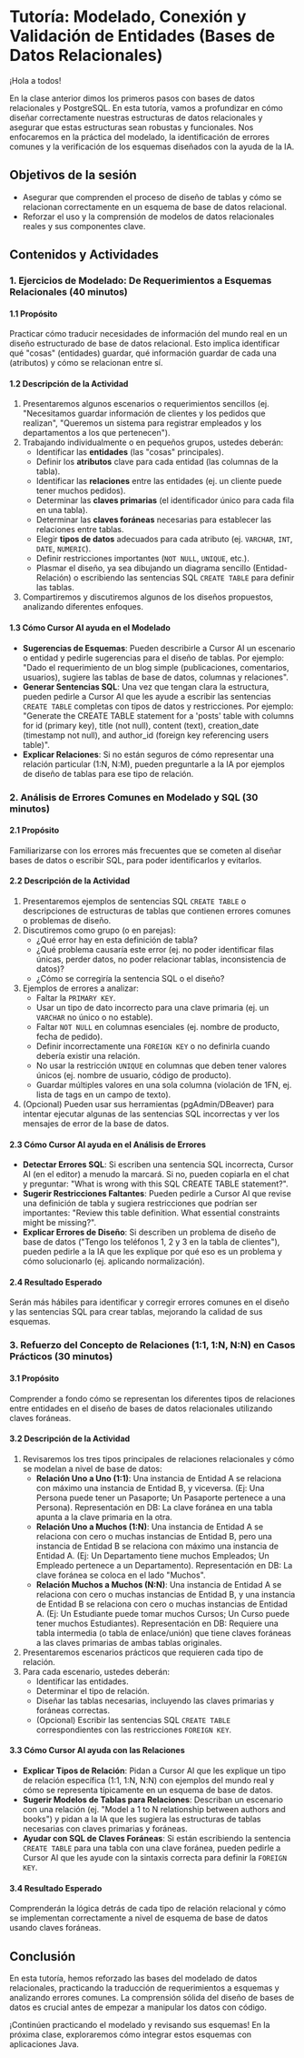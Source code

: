 # Tutoría: Modelado, Conexión y Validación de Entidades (Bases de Datos Relacionales)

¡Hola a todos!

En la clase anterior dimos los primeros pasos con bases de datos relacionales y PostgreSQL. En esta tutoría, vamos a profundizar en cómo diseñar correctamente nuestras estructuras de datos relacionales y asegurar que estas estructuras sean robustas y funcionales. Nos enfocaremos en la práctica del modelado, la identificación de errores comunes y la verificación de los esquemas diseñados con la ayuda de la IA.

## Objetivos de la sesión

* Asegurar que comprenden el proceso de diseño de tablas y cómo se relacionan correctamente en un esquema de base de datos relacional.
* Reforzar el uso y la comprensión de modelos de datos relacionales reales y sus componentes clave.

## Contenidos y Actividades

### 1. Ejercicios de Modelado: De Requerimientos a Esquemas Relacionales (40 minutos)

#### 1.1 Propósito

Practicar cómo traducir necesidades de información del mundo real en un diseño estructurado de base de datos relacional. Esto implica identificar qué "cosas" (entidades) guardar, qué información guardar de cada una (atributos) y cómo se relacionan entre sí.

#### 1.2 Descripción de la Actividad

1. Presentaremos algunos escenarios o requerimientos sencillos (ej. "Necesitamos guardar información de clientes y los pedidos que realizan", "Queremos un sistema para registrar empleados y los departamentos a los que pertenecen").
2. Trabajando individualmente o en pequeños grupos, ustedes deberán:
    * Identificar las **entidades** (las "cosas" principales).
    * Definir los **atributos** clave para cada entidad (las columnas de la tabla).
    * Identificar las **relaciones** entre las entidades (ej. un cliente puede tener muchos pedidos).
    * Determinar las **claves primarias** (el identificador único para cada fila en una tabla).
    * Determinar las **claves foráneas** necesarias para establecer las relaciones entre tablas.
    * Elegir **tipos de datos** adecuados para cada atributo (ej. `VARCHAR`, `INT`, `DATE`, `NUMERIC`).
    * Definir restricciones importantes (`NOT NULL`, `UNIQUE`, etc.).
    * Plasmar el diseño, ya sea dibujando un diagrama sencillo (Entidad-Relación) o escribiendo las sentencias SQL `CREATE TABLE` para definir las tablas.
3. Compartiremos y discutiremos algunos de los diseños propuestos, analizando diferentes enfoques.

#### 1.3 Cómo Cursor AI ayuda en el Modelado

* **Sugerencias de Esquemas**: Pueden describirle a Cursor AI un escenario o entidad y pedirle sugerencias para el diseño de tablas. Por ejemplo: "Dado el requerimiento de un blog simple (publicaciones, comentarios, usuarios), sugiere las tablas de base de datos, columnas y relaciones".
* **Generar Sentencias SQL**: Una vez que tengan clara la estructura, pueden pedirle a Cursor AI que les ayude a escribir las sentencias `CREATE TABLE` completas con tipos de datos y restricciones. Por ejemplo: "Generate the CREATE TABLE statement for a 'posts' table with columns for id (primary key), title (not null), content (text), creation_date (timestamp not null), and author_id (foreign key referencing users table)".
* **Explicar Relaciones**: Si no están seguros de cómo representar una relación particular (1:N, N:M), pueden preguntarle a la IA por ejemplos de diseño de tablas para ese tipo de relación.

### 2. Análisis de Errores Comunes en Modelado y SQL (30 minutos)

#### 2.1 Propósito

Familiarizarse con los errores más frecuentes que se cometen al diseñar bases de datos o escribir SQL, para poder identificarlos y evitarlos.

#### 2.2 Descripción de la Actividad

1. Presentaremos ejemplos de sentencias SQL `CREATE TABLE` o descripciones de estructuras de tablas que contienen errores comunes o problemas de diseño.
2. Discutiremos como grupo (o en parejas):
    * ¿Qué error hay en esta definición de tabla?
    * ¿Qué problema causaría este error (ej. no poder identificar filas únicas, perder datos, no poder relacionar tablas, inconsistencia de datos)?
    * ¿Cómo se corregiría la sentencia SQL o el diseño?
3. Ejemplos de errores a analizar:
    * Faltar la `PRIMARY KEY`.
    * Usar un tipo de dato incorrecto para una clave primaria (ej. un `VARCHAR` no único o no estable).
    * Faltar `NOT NULL` en columnas esenciales (ej. nombre de producto, fecha de pedido).
    * Definir incorrectamente una `FOREIGN KEY` o no definirla cuando debería existir una relación.
    * No usar la restricción `UNIQUE` en columnas que deben tener valores únicos (ej. nombre de usuario, código de producto).
    * Guardar múltiples valores en una sola columna (violación de 1FN, ej. lista de tags en un campo de texto).
4. (Opcional) Pueden usar sus herramientas (pgAdmin/DBeaver) para intentar ejecutar algunas de las sentencias SQL incorrectas y ver los mensajes de error de la base de datos.

#### 2.3 Cómo Cursor AI ayuda en el Análisis de Errores

* **Detectar Errores SQL**: Si escriben una sentencia SQL incorrecta, Cursor AI (en el editor) a menudo la marcará. Si no, pueden copiarla en el chat y preguntar: "What is wrong with this SQL CREATE TABLE statement?".
* **Sugerir Restricciones Faltantes**: Pueden pedirle a Cursor AI que revise una definición de tabla y sugiera restricciones que podrían ser importantes: "Review this table definition. What essential constraints might be missing?".
* **Explicar Errores de Diseño**: Si describen un problema de diseño de base de datos ("Tengo los teléfonos 1, 2 y 3 en la tabla de clientes"), pueden pedirle a la IA que les explique por qué eso es un problema y cómo solucionarlo (ej. aplicando normalización).

#### 2.4 Resultado Esperado

Serán más hábiles para identificar y corregir errores comunes en el diseño y las sentencias SQL para crear tablas, mejorando la calidad de sus esquemas.

### 3. Refuerzo del Concepto de Relaciones (1:1, 1:N, N:N) en Casos Prácticos (30 minutos)

#### 3.1 Propósito

Comprender a fondo cómo se representan los diferentes tipos de relaciones entre entidades en el diseño de bases de datos relacionales utilizando claves foráneas.

#### 3.2 Descripción de la Actividad

1. Revisaremos los tres tipos principales de relaciones relacionales y cómo se modelan a nivel de base de datos:
    * **Relación Uno a Uno (1:1)**: Una instancia de Entidad A se relaciona con máximo una instancia de Entidad B, y viceversa. (Ej: Una Persona puede tener un Pasaporte; Un Pasaporte pertenece a una Persona). Representación en DB: La clave foránea en una tabla apunta a la clave primaria en la otra.
    * **Relación Uno a Muchos (1:N)**: Una instancia de Entidad A se relaciona con cero o muchas instancias de Entidad B, pero una instancia de Entidad B se relaciona con máximo una instancia de Entidad A. (Ej: Un Departamento tiene muchos Empleados; Un Empleado pertenece a un Departamento). Representación en DB: La clave foránea se coloca en el lado "Muchos".
    * **Relación Muchos a Muchos (N:N)**: Una instancia de Entidad A se relaciona con cero o muchas instancias de Entidad B, y una instancia de Entidad B se relaciona con cero o muchas instancias de Entidad A. (Ej: Un Estudiante puede tomar muchos Cursos; Un Curso puede tener muchos Estudiantes). Representación en DB: Requiere una tabla intermedia (o tabla de enlace/unión) que tiene claves foráneas a las claves primarias de ambas tablas originales.
2. Presentaremos escenarios prácticos que requieren cada tipo de relación.
3. Para cada escenario, ustedes deberán:
    * Identificar las entidades.
    * Determinar el tipo de relación.
    * Diseñar las tablas necesarias, incluyendo las claves primarias y foráneas correctas.
    * (Opcional) Escribir las sentencias SQL `CREATE TABLE` correspondientes con las restricciones `FOREIGN KEY`.

#### 3.3 Cómo Cursor AI ayuda con las Relaciones

* **Explicar Tipos de Relación**: Pidan a Cursor AI que les explique un tipo de relación específica (1:1, 1:N, N:N) con ejemplos del mundo real y cómo se representa típicamente en un esquema de base de datos.
* **Sugerir Modelos de Tablas para Relaciones**: Describan un escenario con una relación (ej. "Model a 1 to N relationship between authors and books") y pidan a la IA que les sugiera las estructuras de tablas necesarias con claves primarias y foráneas.
* **Ayudar con SQL de Claves Foráneas**: Si están escribiendo la sentencia `CREATE TABLE` para una tabla con una clave foránea, pueden pedirle a Cursor AI que les ayude con la sintaxis correcta para definir la `FOREIGN KEY`.

#### 3.4 Resultado Esperado

Comprenderán la lógica detrás de cada tipo de relación relacional y cómo se implementan correctamente a nivel de esquema de base de datos usando claves foráneas.

## Conclusión

En esta tutoría, hemos reforzado las bases del modelado de datos relacionales, practicando la traducción de requerimientos a esquemas y analizando errores comunes. La comprensión sólida del diseño de bases de datos es crucial antes de empezar a manipular los datos con código.

¡Continúen practicando el modelado y revisando sus esquemas! En la próxima clase, exploraremos cómo integrar estos esquemas con aplicaciones Java.
